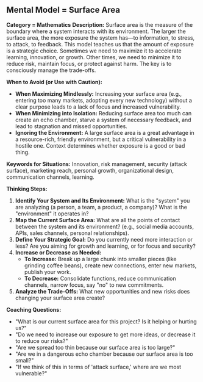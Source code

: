 ## Mental Model = Surface Area

**Category = Mathematics**
**Description:** 
Surface area is the measure of the boundary where a system interacts with its environment. The larger the surface area, the more exposure the system has—to information, to stress, to attack, to feedback. This model teaches us that the amount of exposure is a strategic choice. Sometimes we need to maximize it to accelerate learning, innovation, or growth. Other times, we need to minimize it to reduce risk, maintain focus, or protect against harm. The key is to consciously manage the trade-offs.

**When to Avoid (or Use with Caution):**
- **When Maximizing Mindlessly:** Increasing your surface area (e.g., entering too many markets, adopting every new technology) without a clear purpose leads to a lack of focus and increased vulnerability.
- **When Minimizing into Isolation:** Reducing surface area too much can create an echo chamber, starve a system of necessary feedback, and lead to stagnation and missed opportunities.
- **Ignoring the Environment:** A large surface area is a great advantage in a resource-rich, friendly environment, but a critical vulnerability in a hostile one. Context determines whether exposure is a good or bad thing.

**Keywords for Situations:**
Innovation, risk management, security (attack surface), marketing reach, personal growth, organizational design, communication channels, learning.

**Thinking Steps:**
1. **Identify Your System and Its Environment:** What is the "system" you are analyzing (a person, a team, a product, a company)? What is the "environment" it operates in?
2. **Map the Current Surface Area:** What are all the points of contact between the system and its environment? (e.g., social media accounts, APIs, sales channels, personal relationships).
3. **Define Your Strategic Goal:** Do you currently need more interaction or less? Are you aiming for growth and learning, or for focus and security?
4. **Increase or Decrease as Needed:**
    - **To Increase:** Break up a large chunk into smaller pieces (like grinding coffee beans), create new connections, enter new markets, publish your work.
    - **To Decrease:** Consolidate functions, reduce communication channels, narrow focus, say "no" to new commitments.
5. **Analyze the Trade-Offs:** What new opportunities and new risks does changing your surface area create?

**Coaching Questions:**
- "What is our current surface area for this project? Is it helping or hurting us?"
- "Do we need to increase our exposure to get more ideas, or decrease it to reduce our risks?"
- "Are we spread too thin because our surface area is too large?"
- "Are we in a dangerous echo chamber because our surface area is too small?"
- "If we think of this in terms of 'attack surface,' where are we most vulnerable?" 
